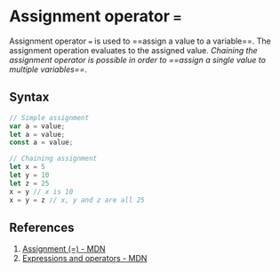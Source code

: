 # Assignment operator `=`

Assignment operator `=` is used to ==assign a value to a variable==. The assignment operation evaluates to the assigned value. _Chaining the assignment operator is possible in order to ==assign a single value to multiple variables==_.

## Syntax

```js
// Simple assignment
var a = value;
let a = value;
const a = value;

// Chaining assignment
let x = 5
let y = 10
let z = 25
x = y // x is 10
x = y = z // x, y and z are all 25
```



## References

1. [Assignment (=) - MDN](https://developer.mozilla.org/en-US/docs/Web/JavaScript/Reference/Operators/Assignment)
1. [Expressions and operators - MDN](https://developer.mozilla.org/en-US/docs/Web/JavaScript/Reference/Operators)